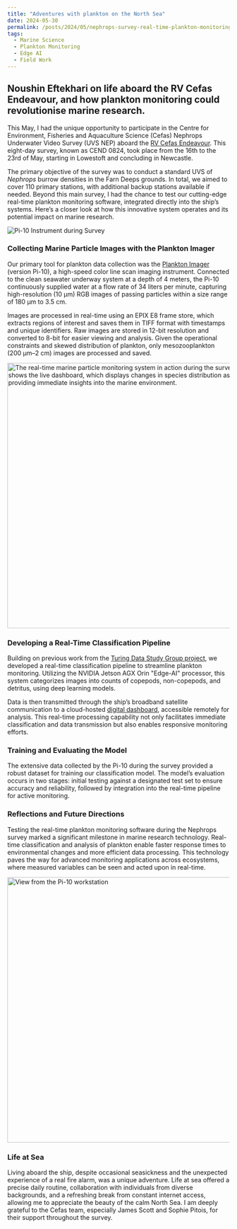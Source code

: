 ```yaml
---
title: "Adventures with plankton on the North Sea"
date: 2024-05-30
permalink: /posts/2024/05/nephrops-survey-real-time-plankton-monitoring/
tags:
  - Marine Science
  - Plankton Monitoring
  - Edge AI
  - Field Work
---
```

## Noushin Eftekhari on life aboard the RV Cefas Endeavour, and how plankton monitoring could revolutionise marine research.
This May, I had the unique opportunity to participate in the Centre for Environment, Fisheries and Aquaculture Science (Cefas) Nephrops Underwater Video Survey (UVS NEP) aboard the [RV Cefas Endeavour](https://www.cefas.co.uk/about-us/facilities/rv-cefas-endeavour/). This eight-day survey, known as CEND 0824, took place from the 16th to the 23rd of May, starting in Lowestoft and concluding in Newcastle.

The primary objective of the survey was to conduct a standard UVS of *Nephrops* burrow densities in the Farn Deeps grounds. In total, we aimed to cover 110 primary stations, with additional backup stations available if needed. Beyond this main survey, I had the chance to test our cutting-edge real-time plankton monitoring software, integrated directly into the ship’s systems. Here’s a closer look at how this innovative system operates and its potential impact on marine research.

![Pi-10 Instrument during Survey](/images/Pi-10.png)


### Collecting Marine Particle Images with the Plankton Imager

Our primary tool for plankton data collection was the [Plankton Imager](https://www.planktonanalytics.com/) (version Pi-10), a high-speed color line scan imaging instrument. Connected to the clean seawater underway system at a depth of 4 meters, the Pi-10 continuously supplied water at a flow rate of 34 liters per minute, capturing high-resolution (10 µm) RGB images of passing particles within a size range of 180 µm to 3.5 cm.

Images are processed in real-time using an EPIX E8 frame store, which extracts regions of interest and saves them in TIFF format with timestamps and unique identifiers. Raw images are stored in 12-bit resolution and converted to 8-bit for easier viewing and analysis. Given the operational constraints and skewed distribution of plankton, only mesozooplankton (200 µm–2 cm) images are processed and saved.


<img src="/images/PC.png" alt="The real-time marine particle monitoring system in action during the survey. This image shows the live dashboard, which displays changes in species distribution as they occur, providing immediate insights into the marine environment." width="600"/>

### Developing a Real-Time Classification Pipeline

Building on previous work from the [Turing Data Study Group project](https://www.turing.ac.uk/news/publications/data-study-group-final-report-centre-environment-fisheries-and-aquaculture), we developed a real-time classification pipeline to streamline plankton monitoring. Utilizing the NVIDIA Jetson AGX Orin "Edge-AI" processor, this system categorizes images into counts of copepods, non-copepods, and detritus, using deep learning models.

Data is then transmitted through the ship’s broadband satellite communication to a cloud-hosted [digital dashboard](https://planktonapi-dev.cefastest.co.uk), accessible remotely for analysis. This real-time processing capability not only facilitates immediate classification and data transmission but also enables responsive monitoring efforts.

### Training and Evaluating the Model

The extensive data collected by the Pi-10 during the survey provided a robust dataset for training our classification model. The model’s evaluation occurs in two stages: initial testing against a designated test set to ensure accuracy and reliability, followed by integration into the real-time pipeline for active monitoring.

### Reflections and Future Directions

Testing the real-time plankton monitoring software during the Nephrops survey marked a significant milestone in marine research technology. Real-time classification and analysis of plankton enable faster response times to environmental changes and more efficient data processing. This technology paves the way for advanced monitoring applications across ecosystems, where measured variables can be seen and acted upon in real-time.

<img src="/images/view.png" alt="View from the Pi-10 workstation" width="600"/>

### Life at Sea

Living aboard the ship, despite occasional seasickness and the unexpected experience of a real fire alarm, was a unique adventure. Life at sea offered a precise daily routine, collaboration with individuals from diverse backgrounds, and a refreshing break from constant internet access, allowing me to appreciate the beauty of the calm North Sea. I am deeply grateful to the Cefas team, especially James Scott and Sophie Pitois, for their support throughout the survey.

